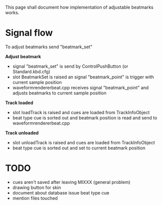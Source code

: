 This page shall document how implementation of adjustable beatmarks
works.

# Signal flow

To adjust beatmarks send "beatmark\_set"

**Adjust beatmark**

  - signal "beatmark\_set" is send by ControlPushButton (or
    Standard.kbd.cfg)
  - slot BeatmarkSet is raised an signal "beatmark\_point" is trigger
    with current sample position
  - waveformrendererbeat.cpp receives signal "beatmark\_point" and
    adjusts beatmarks to current sample position

**Track loaded**

  - slot loadTrack is raised and cues are loaded from TrackInfoObject
  - beat type cue is sorted out and beatmark position is read and send
    to waveformrendererbeat.cpp

**Track unloaded**

  - slot unloadTrack is raised and cues are loaded from TrackInfoObject
  - beat type cue is sorted out and set to current beatmark position

# TODO

  - cues aren't saved after leaving MIXXX (general problem)
  - drawing button for skin
  - document about database issue beat type cue
  - mention files touched
